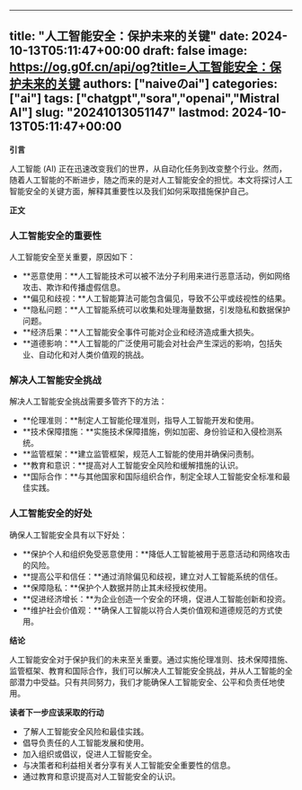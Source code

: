 
---
title: "人工智能安全：保护未来的关键"
date: 2024-10-13T05:11:47+00:00
draft: false
image: https://og.g0f.cn/api/og?title=人工智能安全：保护未来的关键
authors: ["naiveのai"]
categories: ["ai"]
tags: ["chatgpt","sora","openai","Mistral AI"]
slug: "20241013051147"
lastmod: 2024-10-13T05:11:47+00:00
---
**引言**

人工智能 (AI) 正在迅速改变我们的世界，从自动化任务到改变整个行业。然而，随着人工智能的不断进步，随之而来的是对人工智能安全的担忧。本文将探讨人工智能安全的关键方面，解释其重要性以及我们如何采取措施保护自己。

**正文**

### 人工智能安全的重要性

人工智能安全至关重要，原因如下：

* **恶意使用：**人工智能技术可以被不法分子利用来进行恶意活动，例如网络攻击、欺诈和传播虚假信息。
* **偏见和歧视：**人工智能算法可能包含偏见，导致不公平或歧视性的结果。
* **隐私问题：**人工智能系统可以收集和处理海量数据，引发隐私和数据保护问题。
* **经济后果：**人工智能安全事件可能对企业和经济造成重大损失。
* **道德影响：**人工智能的广泛使用可能会对社会产生深远的影响，包括失业、自动化和对人类价值观的挑战。

### 解决人工智能安全挑战

解决人工智能安全挑战需要多管齐下的方法：

* **伦理准则：**制定人工智能伦理准则，指导人工智能开发和使用。
* **技术保障措施：**实施技术保障措施，例如加密、身份验证和入侵检测系统。
* **监管框架：**建立监管框架，规范人工智能的使用并确保问责制。
* **教育和意识：**提高对人工智能安全风险和缓解措施的认识。
* **国际合作：**与其他国家和国际组织合作，制定全球人工智能安全标准和最佳实践。

### 人工智能安全的好处

确保人工智能安全具有以下好处：

* **保护个人和组织免受恶意使用：**降低人工智能被用于恶意活动和网络攻击的风险。
* **提高公平和信任：**通过消除偏见和歧视，建立对人工智能系统的信任。
* **保障隐私：**保护个人数据并防止其未经授权使用。
* **促进经济增长：**为企业创造一个安全的环境，促进人工智能创新和投资。
* **维护社会价值观：**确保人工智能以符合人类价值观和道德规范的方式使用。

**结论**

人工智能安全对于保护我们的未来至关重要。通过实施伦理准则、技术保障措施、监管框架、教育和国际合作，我们可以解决人工智能安全挑战，并从人工智能的全部潜力中受益。只有共同努力，我们才能确保人工智能安全、公平和负责任地使用。

**读者下一步应该采取的行动**

* 了解人工智能安全风险和最佳实践。
* 倡导负责任的人工智能发展和使用。
* 加入组织或倡议，促进人工智能安全。
* 与决策者和利益相关者分享有关人工智能安全重要性的信息。
* 通过教育和意识提高对人工智能安全的认识。